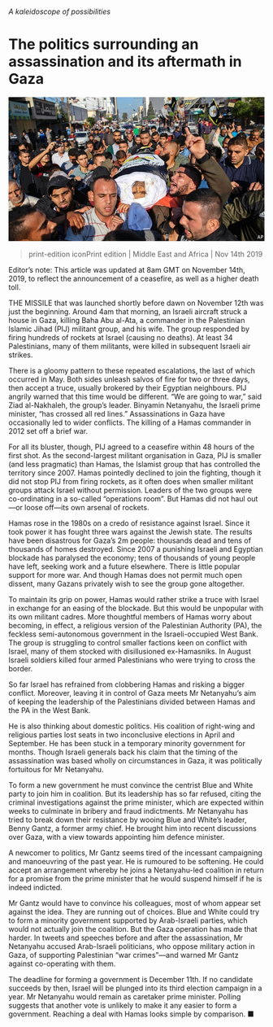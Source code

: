 ###### A kaleidoscope of possibilities

# The politics surrounding an assassination and its aftermath in Gaza 

![image](images/20191116_map004.jpg) 

> print-edition iconPrint edition | Middle East and Africa | Nov 14th 2019 

Editor’s note: This article was updated at 8am GMT on November 14th, 2019, to reflect the announcement of a ceasefire, as well as a higher death toll. 

THE MISSILE that was launched shortly before dawn on November 12th was just the beginning. Around 4am that morning, an Israeli aircraft struck a house in Gaza, killing Baha Abu al-Ata, a commander in the Palestinian Islamic Jihad (PIJ) militant group, and his wife. The group responded by firing hundreds of rockets at Israel (causing no deaths). At least 34 Palestinians, many of them militants, were killed in subsequent Israeli air strikes. 

There is a gloomy pattern to these repeated escalations, the last of which occurred in May. Both sides unleash salvos of fire for two or three days, then accept a truce, usually brokered by their Egyptian neighbours. PIJ angrily warned that this time would be different. “We are going to war,” said Ziad al-Nakhaleh, the group’s leader. Binyamin Netanyahu, the Israeli prime minister, “has crossed all red lines.” Assassinations in Gaza have occasionally led to wider conflicts. The killing of a Hamas commander in 2012 set off a brief war. 

For all its bluster, though, PIJ agreed to a ceasefire within 48 hours of the first shot. As the second-largest militant organisation in Gaza, PIJ is smaller (and less pragmatic) than Hamas, the Islamist group that has controlled the territory since 2007. Hamas pointedly declined to join the fighting, though it did not stop PIJ from firing rockets, as it often does when smaller militant groups attack Israel without permission. Leaders of the two groups were co-ordinating in a so-called “operations room”. But Hamas did not haul out—or loose off—its own arsenal of rockets. 

Hamas rose in the 1980s on a credo of resistance against Israel. Since it took power it has fought three wars against the Jewish state. The results have been disastrous for Gaza’s 2m people: thousands dead and tens of thousands of homes destroyed. Since 2007 a punishing Israeli and Egyptian blockade has paralysed the economy; tens of thousands of young people have left, seeking work and a future elsewhere. There is little popular support for more war. And though Hamas does not permit much open dissent, many Gazans privately wish to see the group gone altogether. 

To maintain its grip on power, Hamas would rather strike a truce with Israel in exchange for an easing of the blockade. But this would be unpopular with its own militant cadres. More thoughtful members of Hamas worry about becoming, in effect, a religious version of the Palestinian Authority (PA), the feckless semi-autonomous government in the Israeli-occupied West Bank. The group is struggling to control smaller factions keen on conflict with Israel, many of them stocked with disillusioned ex-Hamasniks. In August Israeli soldiers killed four armed Palestinians who were trying to cross the border. 

So far Israel has refrained from clobbering Hamas and risking a bigger conflict. Moreover, leaving it in control of Gaza meets Mr Netanyahu’s aim of keeping the leadership of the Palestinians divided between Hamas and the PA in the West Bank. 

He is also thinking about domestic politics. His coalition of right-wing and religious parties lost seats in two inconclusive elections in April and September. He has been stuck in a temporary minority government for months. Though Israeli generals back his claim that the timing of the assassination was based wholly on circumstances in Gaza, it was politically fortuitous for Mr Netanyahu. 

To form a new government he must convince the centrist Blue and White party to join him in coalition. But its leadership has so far refused, citing the criminal investigations against the prime minister, which are expected within weeks to culminate in bribery and fraud indictments. Mr Netanyahu has tried to break down their resistance by wooing Blue and White’s leader, Benny Gantz, a former army chief. He brought him into recent discussions over Gaza, with a view towards appointing him defence minister. 

A newcomer to politics, Mr Gantz seems tired of the incessant campaigning and manoeuvring of the past year. He is rumoured to be softening. He could accept an arrangement whereby he joins a Netanyahu-led coalition in return for a promise from the prime minister that he would suspend himself if he is indeed indicted. 

Mr Gantz would have to convince his colleagues, most of whom appear set against the idea. They are running out of choices. Blue and White could try to form a minority government supported by Arab-Israeli parties, which would not actually join the coalition. But the Gaza operation has made that harder. In tweets and speeches before and after the assassination, Mr Netanyahu accused Arab-Israeli politicians, who oppose military action in Gaza, of supporting Palestinian “war crimes”—and warned Mr Gantz against co-operating with them. 

The deadline for forming a government is December 11th. If no candidate succeeds by then, Israel will be plunged into its third election campaign in a year. Mr Netanyahu would remain as caretaker prime minister. Polling suggests that another vote is unlikely to make it any easier to form a government. Reaching a deal with Hamas looks simple by comparison. ■ 

